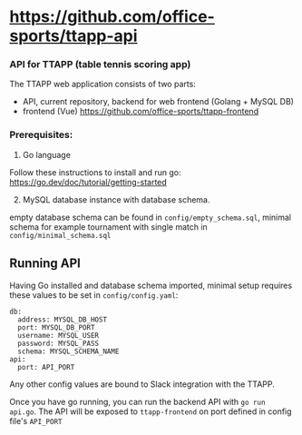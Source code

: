 # https://github.com/office-sports/ttapp-api
### API for TTAPP (table tennis scoring app)

The TTAPP web application consists of two parts:
- API, current repository, backend for web frontend (Golang + MySQL DB)
- frontend (Vue) https://github.com/office-sports/ttapp-frontend

### Prerequisites:

1. Go language 

Follow these instructions to install and run go:
https://go.dev/doc/tutorial/getting-started

2. MySQL database instance with database schema.

empty database schema can be found in `config/empty_schema.sql`, 
minimal schema for example tournament with single match in `config/minimal_schema.sql` 

## Running API

Having Go installed and database schema imported, minimal setup requires these values to be set in `config/config.yaml`:

```
db:
  address: MYSQL_DB_HOST
  port: MYSQL_DB_PORT
  username: MYSQL_USER
  password: MYSQL_PASS
  schema: MYSQL_SCHEMA_NAME
api:
  port: API_PORT
```

Any other config values are bound to Slack integration with the TTAPP.

Once you have go running, you can run the backend API with `go run api.go`. 
The API will be exposed to `ttapp-frontend` on port defined in config file's `API_PORT`  

